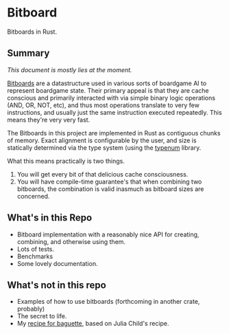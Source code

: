 # Bitboard

Bitboards in Rust.

## Summary

_This document is mostly lies at the moment._


[Bitboards](https://en.wikipedia.org/wiki/Bitboard) are a datastructure used in various sorts of
boardgame AI to represent boardgame state. Their primary appeal is that they are cache conscious and
primarily interacted with via simple binary logic operations (AND, OR, NOT, etc), and thus most
operations translate to very few instructions, and usually just the same instruction executed
repeatedly.  This means they're very very fast.

The Bitboards in this project are implemented in Rust as contiguous chunks of memory. Exact
alignment is configurable by the user, and size is statically determined via the type system (using
the [typenum](https://crates.io/crates/typenum) library.

What this means practically is two things.

1. You will get every bit of that delicious cache consciousness.
2. You will have compile-time guarantee's that when combining two bitboards, the combination is
   valid inasmuch as bitboard sizes are concerned.

## What's in this Repo

* Bitboard implementation with a reasonably nice API for creating, combining, and otherwise using
  them.
* Lots of tests.
* Benchmarks
* Some lovely documentation.


## What's not in this repo

* Examples of how to use bitboards (forthcoming in another crate, probably)
* The secret to life.
* My [recipe for baguette](https://www.sharelatex.com/read/kmcwvwhwgkjg), based on Julia Child's
  recipe.
